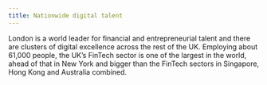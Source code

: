 ```yaml
---
title: Nationwide digital talent
---
```

London is a world leader for financial and entrepreneurial talent and there are clusters of digital excellence across the rest of the UK. Employing about 61,000 people, the UK’s FinTech sector is one of the largest in the world, ahead of that in New York and bigger than the FinTech sectors in Singapore, Hong Kong and Australia combined. 
